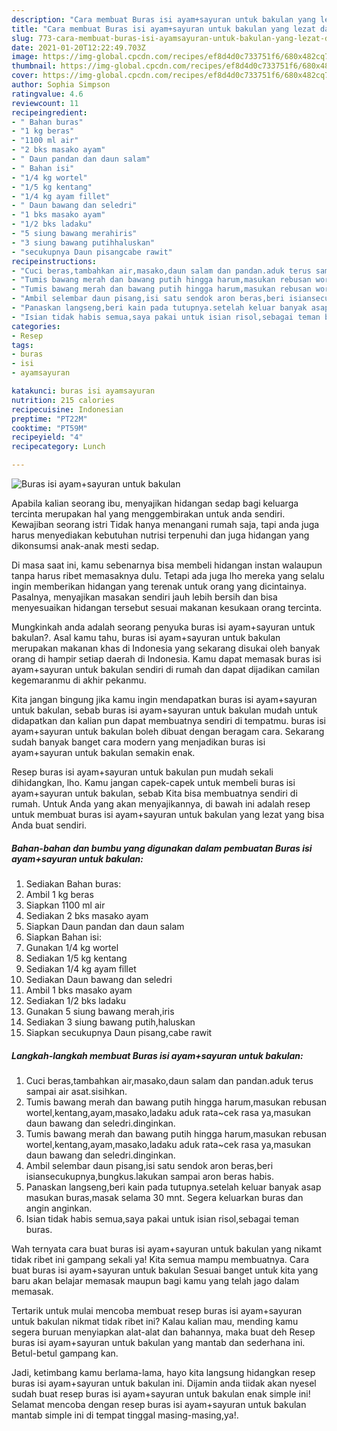 ```yaml
---
description: "Cara membuat Buras isi ayam+sayuran untuk bakulan yang lezat dan Mudah Dibuat"
title: "Cara membuat Buras isi ayam+sayuran untuk bakulan yang lezat dan Mudah Dibuat"
slug: 773-cara-membuat-buras-isi-ayamsayuran-untuk-bakulan-yang-lezat-dan-mudah-dibuat
date: 2021-01-20T12:22:49.703Z
image: https://img-global.cpcdn.com/recipes/ef8d4d0c733751f6/680x482cq70/buras-isi-ayamsayuran-untuk-bakulan-foto-resep-utama.jpg
thumbnail: https://img-global.cpcdn.com/recipes/ef8d4d0c733751f6/680x482cq70/buras-isi-ayamsayuran-untuk-bakulan-foto-resep-utama.jpg
cover: https://img-global.cpcdn.com/recipes/ef8d4d0c733751f6/680x482cq70/buras-isi-ayamsayuran-untuk-bakulan-foto-resep-utama.jpg
author: Sophia Simpson
ratingvalue: 4.6
reviewcount: 11
recipeingredient:
- " Bahan buras"
- "1 kg beras"
- "1100 ml air"
- "2 bks masako ayam"
- " Daun pandan dan daun salam"
- " Bahan isi"
- "1/4 kg wortel"
- "1/5 kg kentang"
- "1/4 kg ayam fillet"
- " Daun bawang dan seledri"
- "1 bks masako ayam"
- "1/2 bks ladaku"
- "5 siung bawang merahiris"
- "3 siung bawang putihhaluskan"
- "secukupnya Daun pisangcabe rawit"
recipeinstructions:
- "Cuci beras,tambahkan air,masako,daun salam dan pandan.aduk terus sampai air asat.sisihkan."
- "Tumis bawang merah dan bawang putih hingga harum,masukan rebusan wortel,kentang,ayam,masako,ladaku aduk rata~cek rasa ya,masukan daun bawang dan seledri.dinginkan."
- "Tumis bawang merah dan bawang putih hingga harum,masukan rebusan wortel,kentang,ayam,masako,ladaku aduk rata~cek rasa ya,masukan daun bawang dan seledri.dinginkan."
- "Ambil selembar daun pisang,isi satu sendok aron beras,beri isiansecukupnya,bungkus.lakukan sampai aron beras habis."
- "Panaskan langseng,beri kain pada tutupnya.setelah keluar banyak asap masukan buras,masak selama 30 mnt. Segera keluarkan buras dan angin anginkan."
- "Isian tidak habis semua,saya pakai untuk isian risol,sebagai teman buras."
categories:
- Resep
tags:
- buras
- isi
- ayamsayuran

katakunci: buras isi ayamsayuran 
nutrition: 215 calories
recipecuisine: Indonesian
preptime: "PT22M"
cooktime: "PT59M"
recipeyield: "4"
recipecategory: Lunch

---
```



![Buras isi ayam+sayuran untuk bakulan](https://img-global.cpcdn.com/recipes/ef8d4d0c733751f6/680x482cq70/buras-isi-ayamsayuran-untuk-bakulan-foto-resep-utama.jpg)

Apabila kalian seorang ibu, menyajikan hidangan sedap bagi keluarga tercinta merupakan hal yang menggembirakan untuk anda sendiri. Kewajiban seorang istri Tidak hanya menangani rumah saja, tapi anda juga harus menyediakan kebutuhan nutrisi terpenuhi dan juga hidangan yang dikonsumsi anak-anak mesti sedap.

Di masa  saat ini, kamu sebenarnya bisa membeli hidangan instan walaupun tanpa harus ribet memasaknya dulu. Tetapi ada juga lho mereka yang selalu ingin memberikan hidangan yang terenak untuk orang yang dicintainya. Pasalnya, menyajikan masakan sendiri jauh lebih bersih dan bisa menyesuaikan hidangan tersebut sesuai makanan kesukaan orang tercinta. 



Mungkinkah anda adalah seorang penyuka buras isi ayam+sayuran untuk bakulan?. Asal kamu tahu, buras isi ayam+sayuran untuk bakulan merupakan makanan khas di Indonesia yang sekarang disukai oleh banyak orang di hampir setiap daerah di Indonesia. Kamu dapat memasak buras isi ayam+sayuran untuk bakulan sendiri di rumah dan dapat dijadikan camilan kegemaranmu di akhir pekanmu.

Kita jangan bingung jika kamu ingin mendapatkan buras isi ayam+sayuran untuk bakulan, sebab buras isi ayam+sayuran untuk bakulan mudah untuk didapatkan dan kalian pun dapat membuatnya sendiri di tempatmu. buras isi ayam+sayuran untuk bakulan boleh dibuat dengan beragam cara. Sekarang sudah banyak banget cara modern yang menjadikan buras isi ayam+sayuran untuk bakulan semakin enak.

Resep buras isi ayam+sayuran untuk bakulan pun mudah sekali dihidangkan, lho. Kamu jangan capek-capek untuk membeli buras isi ayam+sayuran untuk bakulan, sebab Kita bisa membuatnya sendiri di rumah. Untuk Anda yang akan menyajikannya, di bawah ini adalah resep untuk membuat buras isi ayam+sayuran untuk bakulan yang lezat yang bisa Anda buat sendiri.

<!--inarticleads1-->

##### Bahan-bahan dan bumbu yang digunakan dalam pembuatan Buras isi ayam+sayuran untuk bakulan:

1. Sediakan  Bahan buras:
1. Ambil 1 kg beras
1. Siapkan 1100 ml air
1. Sediakan 2 bks masako ayam
1. Siapkan  Daun pandan dan daun salam
1. Siapkan  Bahan isi:
1. Gunakan 1/4 kg wortel
1. Sediakan 1/5 kg kentang
1. Sediakan 1/4 kg ayam fillet
1. Sediakan  Daun bawang dan seledri
1. Ambil 1 bks masako ayam
1. Sediakan 1/2 bks ladaku
1. Gunakan 5 siung bawang merah,iris
1. Sediakan 3 siung bawang putih,haluskan
1. Siapkan secukupnya Daun pisang,cabe rawit




<!--inarticleads2-->

##### Langkah-langkah membuat Buras isi ayam+sayuran untuk bakulan:

1. Cuci beras,tambahkan air,masako,daun salam dan pandan.aduk terus sampai air asat.sisihkan.
1. Tumis bawang merah dan bawang putih hingga harum,masukan rebusan wortel,kentang,ayam,masako,ladaku aduk rata~cek rasa ya,masukan daun bawang dan seledri.dinginkan.
1. Tumis bawang merah dan bawang putih hingga harum,masukan rebusan wortel,kentang,ayam,masako,ladaku aduk rata~cek rasa ya,masukan daun bawang dan seledri.dinginkan.
1. Ambil selembar daun pisang,isi satu sendok aron beras,beri isiansecukupnya,bungkus.lakukan sampai aron beras habis.
1. Panaskan langseng,beri kain pada tutupnya.setelah keluar banyak asap masukan buras,masak selama 30 mnt. Segera keluarkan buras dan angin anginkan.
1. Isian tidak habis semua,saya pakai untuk isian risol,sebagai teman buras.




Wah ternyata cara buat buras isi ayam+sayuran untuk bakulan yang nikamt tidak ribet ini gampang sekali ya! Kita semua mampu membuatnya. Cara buat buras isi ayam+sayuran untuk bakulan Sesuai banget untuk kita yang baru akan belajar memasak maupun bagi kamu yang telah jago dalam memasak.

Tertarik untuk mulai mencoba membuat resep buras isi ayam+sayuran untuk bakulan nikmat tidak ribet ini? Kalau kalian mau, mending kamu segera buruan menyiapkan alat-alat dan bahannya, maka buat deh Resep buras isi ayam+sayuran untuk bakulan yang mantab dan sederhana ini. Betul-betul gampang kan. 

Jadi, ketimbang kamu berlama-lama, hayo kita langsung hidangkan resep buras isi ayam+sayuran untuk bakulan ini. Dijamin anda tiidak akan nyesel sudah buat resep buras isi ayam+sayuran untuk bakulan enak simple ini! Selamat mencoba dengan resep buras isi ayam+sayuran untuk bakulan mantab simple ini di tempat tinggal masing-masing,ya!.

